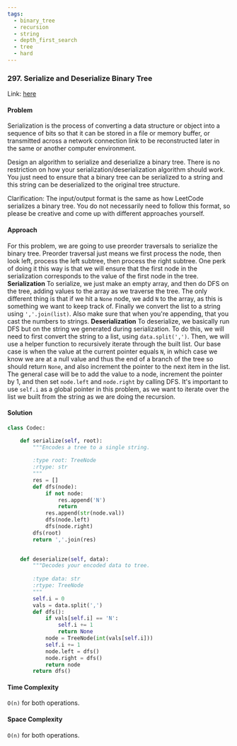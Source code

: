 ```yaml
---
tags:
  - binary_tree
  - recursion
  - string
  - depth_first_search
  - tree
  - hard
---
```


### 297. Serialize and Deserialize Binary Tree

Link: [here](https://leetcode.com/problems/serialize-and-deserialize-binary-tree/description/)

#### Problem
Serialization is the process of converting a data structure or object into a sequence of bits so that it can be stored in a file or memory buffer, or transmitted across a network connection link to be reconstructed later in the same or another computer environment.

Design an algorithm to serialize and deserialize a binary tree. There is no restriction on how your serialization/deserialization algorithm should work. You just need to ensure that a binary tree can be serialized to a string and this string can be deserialized to the original tree structure.

Clarification: The input/output format is the same as how LeetCode serializes a binary tree. You do not necessarily need to follow this format, so please be creative and come up with different approaches yourself.

#### Approach
For this problem, we are going to use preorder traversals to serialize the binary tree. Preorder traversal just means we first process the node, then look left, process the left subtree, then process the right subtree. 
One perk of doing it this way is that we will ensure that the first node in the serialization corresponds to the value of the first node in the tree.
**Serialization**
To serialize, we just make an empty array, and then do DFS on the tree, adding values to the array as we traverse the tree. The only different thing is that if we hit a `None` node, we add `N` to the array, as this is something we want to keep track of. Finally we convert the list to a string using `','.join(list)`. Also make sure that when you're appending, that you cast the numbers to strings.
**Deserialization**
To deserialize, we basically run DFS but on the string we generated during serialization. To do this, we will need to first convert the string to a list, using `data.split(',')`. Then, we will use a helper function to recursively iterate through the built list. Our base case is when the value at the current pointer equals `N`, in which case we know we are at a null value and thus the end of a branch of the tree so should return `None`, and also increment the pointer to the next item in the list. The general case will be to add the value to a node, increment the pointer by 1, and then set `node.left` and `node.right` by calling DFS. 
It's important to use `self.i` as a global pointer in this problem, as we want to iterate over the list we built from the string as we are doing the recursion. 

#### Solution
```python 
class Codec:

    def serialize(self, root):
        """Encodes a tree to a single string.
        
        :type root: TreeNode
        :rtype: str
        """
        res = []
        def dfs(node):
            if not node:
                res.append('N')
                return 
            res.append(str(node.val))
            dfs(node.left)
            dfs(node.right)
        dfs(root)
        return ','.join(res)

            
    def deserialize(self, data):
        """Decodes your encoded data to tree.
        
        :type data: str
        :rtype: TreeNode
        """
        self.i = 0
        vals = data.split(',')
        def dfs():
            if vals[self.i] == 'N':
                self.i += 1
                return None
            node = TreeNode(int(vals[self.i]))
            self.i += 1
            node.left = dfs()
            node.right = dfs()
            return node
        return dfs()
```

#### Time Complexity
`O(n)` for both operations.

#### Space Complexity
`O(n)` for both operations.

